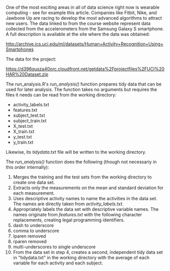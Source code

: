 One of the most exciting areas in all of data science right now is wearable computing - see for example this article.
Companies like Fitbit, Nike, and Jawbone Up are racing to develop the most advanced algorithms to attract new users.
The data linked to from the course website represent data collected from the accelerometers from the Samsung Galaxy S
smartphone. A full description is available at the site where the data was obtained: 

http://archive.ics.uci.edu/ml/datasets/Human+Activity+Recognition+Using+Smartphones 

The data for the project: 

https://d396qusza40orc.cloudfront.net/getdata%2Fprojectfiles%2FUCI%20HAR%20Dataset.zip 

The run_analysis.R's *run_analysis()* function prepares tidy data that can be used for later analysis.
The function takes no arguments but requires the files it needs can be read from the working directory:

- activity_labels.txt
- features.txt
- subject_test.txt
- subject_train.txt
- X_test.txt
- X_train.txt
- y_test.txt
- y_train.txt

Likewise, its *tidydata.txt* file will be written to the working directory.

The *run_analysis()* function does the following (though not necessariy in this order internally):

1. Merges the training and the test sets from the working directory to create
   one data set.
2. Extracts only the measurements on the mean and standard deviation for each
   measurement. 
3. Uses descriptive activity names to name the activities in the data set. The names are directly taken from *activity_labels.txt*.
4. Appropriately labels the data set with descriptive variable names. The names originate from *features.txt* with the following character replacements, creating legal programming identifiers.
  1. dash to underscore
  2. comma to underscore
  3. lparen removed
  4. rparen removed
  5. multi-underscores to single underscore
5. From the data set in step 4, creates a second, independent tidy data set in
   "tidydata.txt" in the working directory with the average of each variable
   for each activity and each subject.
